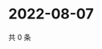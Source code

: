 # 2022-08-07

共 0 条

<!-- BEGIN WEIBO -->
<!-- 最后更新时间 Sun Aug 07 2022 12:23:03 GMT+0800 (China Standard Time) -->

<!-- END WEIBO -->
